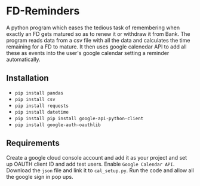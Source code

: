 # FD-Reminders
A python program which eases the tedious task of remembering when exactly an FD gets matured so as to renew it or withdraw it from Bank.
The program reads data from a csv file with all the data and calculates the time remaining for a FD to mature.
It then uses google calenedar API to add all these as events into the user's google calendar setting a reminder automatically.
## Installation
- `pip install pandas`
- `pip install csv`
- `pip install requests`
- `pip install datetime`
- `pip install pip install google-api-python-client`
- `pip install google-auth-oauthlib`
## Requirements
Create a google cloud console account and add it as your project and set up OAUTH client ID and add test users.
Enable `Google Calendar API`.
Download the `json` file and link it to `cal_setup.py`.
Run the code and allow all the google sign in pop ups.
